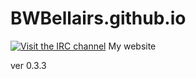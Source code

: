 # BWBellairs.github.io
[![Visit the IRC channel](https://kiwiirc.com/buttons/irc.freenode.net/%23BWBellairs.png)](https://kiwiirc.com/client/irc.freenode.net/?nick=wc?moo&theme=cli##BWBellairs)
My website

ver 0.3.3
